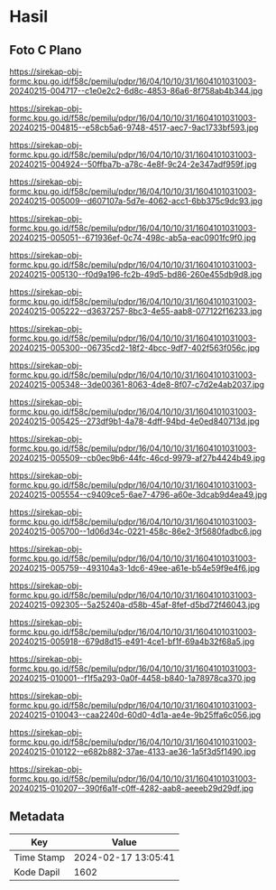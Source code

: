 # Hasil

## Foto C Plano

https://sirekap-obj-formc.kpu.go.id/f58c/pemilu/pdpr/16/04/10/10/31/1604101031003-20240215-004717--c1e0e2c2-6d8c-4853-86a6-8f758ab4b344.jpg

https://sirekap-obj-formc.kpu.go.id/f58c/pemilu/pdpr/16/04/10/10/31/1604101031003-20240215-004815--e58cb5a6-9748-4517-aec7-9ac1733bf593.jpg

https://sirekap-obj-formc.kpu.go.id/f58c/pemilu/pdpr/16/04/10/10/31/1604101031003-20240215-004924--50ffba7b-a78c-4e8f-9c24-2e347adf959f.jpg

https://sirekap-obj-formc.kpu.go.id/f58c/pemilu/pdpr/16/04/10/10/31/1604101031003-20240215-005009--d607107a-5d7e-4062-acc1-6bb375c9dc93.jpg

https://sirekap-obj-formc.kpu.go.id/f58c/pemilu/pdpr/16/04/10/10/31/1604101031003-20240215-005051--671936ef-0c74-498c-ab5a-eac0901fc9f0.jpg

https://sirekap-obj-formc.kpu.go.id/f58c/pemilu/pdpr/16/04/10/10/31/1604101031003-20240215-005130--f0d9a196-fc2b-49d5-bd86-260e455db9d8.jpg

https://sirekap-obj-formc.kpu.go.id/f58c/pemilu/pdpr/16/04/10/10/31/1604101031003-20240215-005222--d3637257-8bc3-4e55-aab8-077122f16233.jpg

https://sirekap-obj-formc.kpu.go.id/f58c/pemilu/pdpr/16/04/10/10/31/1604101031003-20240215-005300--06735cd2-18f2-4bcc-9df7-402f563f056c.jpg

https://sirekap-obj-formc.kpu.go.id/f58c/pemilu/pdpr/16/04/10/10/31/1604101031003-20240215-005348--3de00361-8063-4de8-8f07-c7d2e4ab2037.jpg

https://sirekap-obj-formc.kpu.go.id/f58c/pemilu/pdpr/16/04/10/10/31/1604101031003-20240215-005425--273df9b1-4a78-4dff-94bd-4e0ed840713d.jpg

https://sirekap-obj-formc.kpu.go.id/f58c/pemilu/pdpr/16/04/10/10/31/1604101031003-20240215-005509--cb0ec9b6-44fc-46cd-9979-af27b4424b49.jpg

https://sirekap-obj-formc.kpu.go.id/f58c/pemilu/pdpr/16/04/10/10/31/1604101031003-20240215-005554--c9409ce5-6ae7-4796-a60e-3dcab9d4ea49.jpg

https://sirekap-obj-formc.kpu.go.id/f58c/pemilu/pdpr/16/04/10/10/31/1604101031003-20240215-005700--1d06d34c-0221-458c-86e2-3f5680fadbc6.jpg

https://sirekap-obj-formc.kpu.go.id/f58c/pemilu/pdpr/16/04/10/10/31/1604101031003-20240215-005759--493104a3-1dc6-49ee-a61e-b54e59f9e4f6.jpg

https://sirekap-obj-formc.kpu.go.id/f58c/pemilu/pdpr/16/04/10/10/31/1604101031003-20240215-092305--5a25240a-d58b-45af-8fef-d5bd72f46043.jpg

https://sirekap-obj-formc.kpu.go.id/f58c/pemilu/pdpr/16/04/10/10/31/1604101031003-20240215-005918--679d8d15-e491-4ce1-bf1f-69a4b32f68a5.jpg

https://sirekap-obj-formc.kpu.go.id/f58c/pemilu/pdpr/16/04/10/10/31/1604101031003-20240215-010001--f1f5a293-0a0f-4458-b840-1a78978ca370.jpg

https://sirekap-obj-formc.kpu.go.id/f58c/pemilu/pdpr/16/04/10/10/31/1604101031003-20240215-010043--caa2240d-60d0-4d1a-ae4e-9b25ffa6c056.jpg

https://sirekap-obj-formc.kpu.go.id/f58c/pemilu/pdpr/16/04/10/10/31/1604101031003-20240215-010122--e682b882-37ae-4133-ae36-1a5f3d5f1490.jpg

https://sirekap-obj-formc.kpu.go.id/f58c/pemilu/pdpr/16/04/10/10/31/1604101031003-20240215-010207--390f6a1f-c0ff-4282-aab8-aeeeb29d29df.jpg


## Metadata

| Key        | Value               |
| ---------- | ------------------- |
| Time Stamp | 2024-02-17 13:05:41 |
| Kode Dapil | 1602                |



